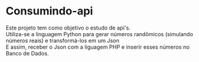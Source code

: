 # Consumindo-api
Este projeto tem como objetivo o estudo de api's.</br>
Utiliza-se a linguagem Python para gerar números randômicos (simulando números reais) e transformá-los em um Json </br>
E assim, receber o Json com a liguagem PHP e inserir esses números no Banco de Dados.
